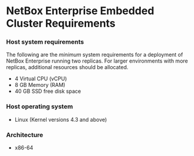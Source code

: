 # NetBox Enterprise Embedded Cluster Requirements

### Host system requirements

The following are the _minimum_ system requirements for a deployment of NetBox Enterprise running two replicas. For larger environments with more replicas, additional resources should be allocated.

- 4 Virtual CPU (vCPU)
- 8 GB Memory (RAM)
- 40 GB SSD free disk space

### Host operating system

- Linux (Kernel versions 4.3 and above)

### Architecture

- x86-64